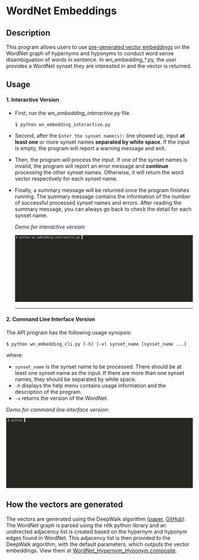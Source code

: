 # WordNet Embeddings

## Description

This program allows users to use [pre-generated vector embeddings](#how-the-vectors-are-generated) on the WordNet graph of hypernyms and hyponyms to conduct word sense disambiguation of words in sentence. In wn_embedding_*.py, the user provides a WordNet synset they are interested in and the vector is returned.

## Usage

#### 1. Interactive Version

- First, run the _wn_embedding_interactive.py_ file.
  ```
  $ python wn_embedding_interactive.py
  ```
- Second, after the `Enter the synset name(s):` line showed up, input **at least one** or more synset names **separated by white space**. If the input is empty, the program will report a warning message and exit.

- Then, the program will process the input. If one of the synset names is invalid, the program will report an error message and **continue** processing the other synset names. Otherwise, it will return the word vector respectively for each synset name.

- Finally, a summary message will be returned once the program finishes running. The summary message contains the information of the number of successful processed synset names and errors. After reading the summary message, you can always go back to check the detail for each synset name.

  _Demo for interactive version:_

  ![interactive demo](/images/interactive.gif
)

  ***

#### 2. Command Line Interface Version

The API program has the following usage synopsis:

```
$ python wn_embedding_cli.py [-h] [-v] synset_name [synset_name ...]
```

where:

- `synset_name` is the synset name to be processed. There should be at least one synset name as the input. If there are more than one synset names, they should be separated by white space.
- `-h` displays the help menu contains usage information and the description of the program.
- `-v` returns the version of the WordNet.

_Demo for command line interface version:_

![cli demo](/images/cli.gif)

## How the vectors are generated

The vectors are generated using the DeepWalk algorithm ([paper](https://dl.acm.org/doi/pdf/10.1145/2623330.2623732), [GitHub](https://github.com/phanein/deepwalk)). The WordNet graph is parsed using the nltk python library and an undirected adjacency list is created based on the hypernym and hyponym edges found in WordNet. This adjacency list is then provided to the DeepWalk algorithm, with the default parameters, which outputs the vector embeddings. View them at [WordNet_Hypernym_Hyponym.composite](./WordNet_Hypernym_Hyponym.composite).
